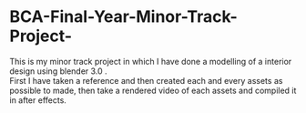 # BCA-Final-Year-Minor-Track-Project-
This is my minor track project in which I have done a modelling of a interior design using blender 3.0 .  
First I have taken a reference and then created each and every assets as possible to made, then take a rendered video of each assets and compiled it in after effects.
